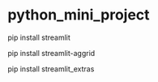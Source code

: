 # python_mini_project

pip install streamlit

pip install streamlit-aggrid

pip install streamlit_extras

